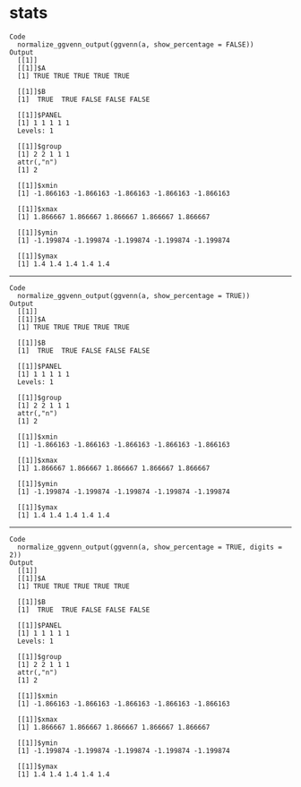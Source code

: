 # stats

    Code
      normalize_ggvenn_output(ggvenn(a, show_percentage = FALSE))
    Output
      [[1]]
      [[1]]$A
      [1] TRUE TRUE TRUE TRUE TRUE
      
      [[1]]$B
      [1]  TRUE  TRUE FALSE FALSE FALSE
      
      [[1]]$PANEL
      [1] 1 1 1 1 1
      Levels: 1
      
      [[1]]$group
      [1] 2 2 1 1 1
      attr(,"n")
      [1] 2
      
      [[1]]$xmin
      [1] -1.866163 -1.866163 -1.866163 -1.866163 -1.866163
      
      [[1]]$xmax
      [1] 1.866667 1.866667 1.866667 1.866667 1.866667
      
      [[1]]$ymin
      [1] -1.199874 -1.199874 -1.199874 -1.199874 -1.199874
      
      [[1]]$ymax
      [1] 1.4 1.4 1.4 1.4 1.4
      
      

---

    Code
      normalize_ggvenn_output(ggvenn(a, show_percentage = TRUE))
    Output
      [[1]]
      [[1]]$A
      [1] TRUE TRUE TRUE TRUE TRUE
      
      [[1]]$B
      [1]  TRUE  TRUE FALSE FALSE FALSE
      
      [[1]]$PANEL
      [1] 1 1 1 1 1
      Levels: 1
      
      [[1]]$group
      [1] 2 2 1 1 1
      attr(,"n")
      [1] 2
      
      [[1]]$xmin
      [1] -1.866163 -1.866163 -1.866163 -1.866163 -1.866163
      
      [[1]]$xmax
      [1] 1.866667 1.866667 1.866667 1.866667 1.866667
      
      [[1]]$ymin
      [1] -1.199874 -1.199874 -1.199874 -1.199874 -1.199874
      
      [[1]]$ymax
      [1] 1.4 1.4 1.4 1.4 1.4
      
      

---

    Code
      normalize_ggvenn_output(ggvenn(a, show_percentage = TRUE, digits = 2))
    Output
      [[1]]
      [[1]]$A
      [1] TRUE TRUE TRUE TRUE TRUE
      
      [[1]]$B
      [1]  TRUE  TRUE FALSE FALSE FALSE
      
      [[1]]$PANEL
      [1] 1 1 1 1 1
      Levels: 1
      
      [[1]]$group
      [1] 2 2 1 1 1
      attr(,"n")
      [1] 2
      
      [[1]]$xmin
      [1] -1.866163 -1.866163 -1.866163 -1.866163 -1.866163
      
      [[1]]$xmax
      [1] 1.866667 1.866667 1.866667 1.866667 1.866667
      
      [[1]]$ymin
      [1] -1.199874 -1.199874 -1.199874 -1.199874 -1.199874
      
      [[1]]$ymax
      [1] 1.4 1.4 1.4 1.4 1.4
      
      


